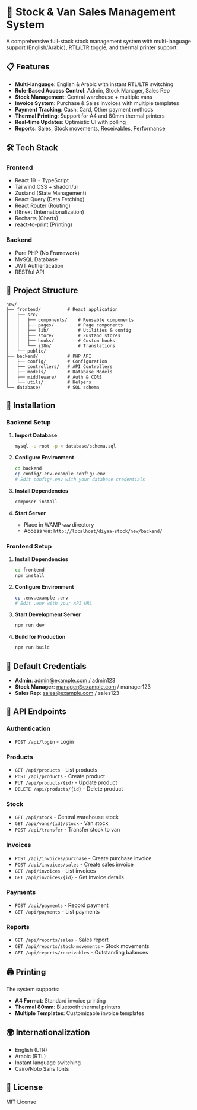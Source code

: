 # 🚀 Stock & Van Sales Management System

A comprehensive full-stack stock management system with multi-language support (English/Arabic), RTL/LTR toggle, and thermal printer support.

## 📋 Features

- **Multi-language**: English & Arabic with instant RTL/LTR switching
- **Role-Based Access Control**: Admin, Stock Manager, Sales Rep
- **Stock Management**: Central warehouse + multiple vans
- **Invoice System**: Purchase & Sales invoices with multiple templates
- **Payment Tracking**: Cash, Card, Other payment methods
- **Thermal Printing**: Support for A4 and 80mm thermal printers
- **Real-time Updates**: Optimistic UI with polling
- **Reports**: Sales, Stock movements, Receivables, Performance

## 🛠️ Tech Stack

### Frontend
- React 19 + TypeScript
- Tailwind CSS + shadcn/ui
- Zustand (State Management)
- React Query (Data Fetching)
- React Router (Routing)
- i18next (Internationalization)
- Recharts (Charts)
- react-to-print (Printing)

### Backend
- Pure PHP (No Framework)
- MySQL Database
- JWT Authentication
- RESTful API

## 📁 Project Structure

```
new/
├── frontend/          # React application
│   ├── src/
│   │   ├── components/    # Reusable components
│   │   ├── pages/         # Page components
│   │   ├── lib/           # Utilities & config
│   │   ├── store/         # Zustand stores
│   │   ├── hooks/         # Custom hooks
│   │   └── i18n/          # Translations
│   └── public/
├── backend/           # PHP API
│   ├── config/        # Configuration
│   ├── controllers/   # API Controllers
│   ├── models/        # Database Models
│   ├── middleware/    # Auth & CORS
│   └── utils/         # Helpers
└── database/          # SQL schema
```

## 🚀 Installation

### Backend Setup

1. **Import Database**
   ```bash
   mysql -u root -p < database/schema.sql
   ```

2. **Configure Environment**
   ```bash
   cd backend
   cp config/.env.example config/.env
   # Edit config/.env with your database credentials
   ```

3. **Install Dependencies**
   ```bash
   composer install
   ```

4. **Start Server**
   - Place in WAMP `www` directory
   - Access via: `http://localhost/diyaa-stock/new/backend/`

### Frontend Setup

1. **Install Dependencies**
   ```bash
   cd frontend
   npm install
   ```

2. **Configure Environment**
   ```bash
   cp .env.example .env
   # Edit .env with your API URL
   ```

3. **Start Development Server**
   ```bash
   npm run dev
   ```

4. **Build for Production**
   ```bash
   npm run build
   ```

## 🔐 Default Credentials

- **Admin**: admin@example.com / admin123
- **Stock Manager**: manager@example.com / manager123
- **Sales Rep**: sales@example.com / sales123

## 📱 API Endpoints

### Authentication
- `POST /api/login` - Login

### Products
- `GET /api/products` - List products
- `POST /api/products` - Create product
- `PUT /api/products/{id}` - Update product
- `DELETE /api/products/{id}` - Delete product

### Stock
- `GET /api/stock` - Central warehouse stock
- `GET /api/vans/{id}/stock` - Van stock
- `POST /api/transfer` - Transfer stock to van

### Invoices
- `POST /api/invoices/purchase` - Create purchase invoice
- `POST /api/invoices/sales` - Create sales invoice
- `GET /api/invoices` - List invoices
- `GET /api/invoices/{id}` - Get invoice details

### Payments
- `POST /api/payments` - Record payment
- `GET /api/payments` - List payments

### Reports
- `GET /api/reports/sales` - Sales report
- `GET /api/reports/stock-movements` - Stock movements
- `GET /api/reports/receivables` - Outstanding balances

## 🖨️ Printing

The system supports:
- **A4 Format**: Standard invoice printing
- **Thermal 80mm**: Bluetooth thermal printers
- **Multiple Templates**: Customizable invoice templates

## 🌍 Internationalization

- English (LTR)
- Arabic (RTL)
- Instant language switching
- Cairo/Noto Sans fonts

## 📄 License

MIT License
